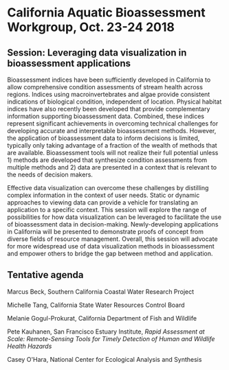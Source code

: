 # California Aquatic Bioassessment Workgroup, Oct. 23-24 2018

## Session: Leveraging data visualization in bioassessment applications

Bioassessment indices have been sufficiently developed in California to allow comprehensive condition assessments of stream health across regions.  Indices using macroinvertebrates and algae provide consistent indications of biological condition, independent of location.  Physical habitat indices have also recently been developed that provide complementary information supporting bioassessment data.  Combined, these indices represent significant achievements in overcoming technical challenges for developing accurate and interpretable bioassessment methods.  However, the application of bioassessment data to inform decisions is limited, typically only taking advantage of a fraction of the wealth of methods that are available.  Bioassessment tools will not realize their full potential unless 1) methods are developed that synthesize condition assessments from multiple methods and 2) data are presented in a context that is relevant to the needs of decision makers.  

Effective data visualization can overcome these challenges by distilling complex information in the context of user needs.  Static or dynamic approaches to viewing data can provide a vehicle for translating an application to a specific context.  This session will explore the range of possibilities for how data visualization can be leveraged to facilitate the use of bioassessment data in decision-making.  Newly-developing applications in California will be presented to demonstrate proofs of concept from diverse fields of resource management.  Overall, this session will advocate for more widespread use of data visualization methods in bioassessment and empower others to bridge the gap between method and application.

## Tentative agenda

Marcus Beck, Southern California Coastal Water Research Project

Michelle Tang, California State Water Resources Control Board

Melanie Gogul-Prokurat, California Department of Fish and Wildlife

Pete Kauhanen, San Francisco Estuary Institute, *Rapid Assessment at Scale: Remote-Sensing Tools for Timely Detection of Human and Wildlife Health Hazards*

Casey O'Hara, National Center for Ecological Analysis and Synthesis
	
